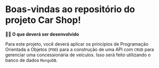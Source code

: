 # Boas-vindas ao repositório do projeto Car Shop!

  <strong>👨‍💻 O que deverá ser desenvolvido</strong>


  Para este projeto, você deverá aplicar os princípios de Programação Orientada a Objetos (`POO`) para a construção de uma API com `CRUD` para gerenciar uma concessionária de veículos. Isso será feito utilizando o banco de dados `MongoDB`.